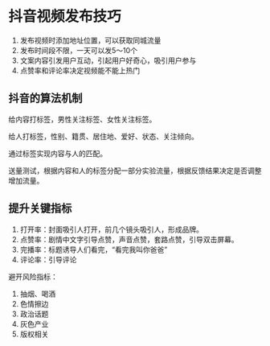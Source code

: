 <!-- toc -->
# 抖音视频发布技巧

1. 发布视频时添加地址位置，可以获取同城流量
2. 发布时间段不限，一天可以发5～10个
3. 文案内容引发用户互动，引起用户好奇心，吸引用户参与
4. 点赞率和评论率决定视频能不能上热门

## 抖音的算法机制

给内容打标签，男性关注标签、女性关注标签。

给人打标签，性别、籍贯、居住地、爱好、状态、关注倾向。

通过标签实现内容与人的匹配。

送量测试，根据内容和人的标签分配一部分实验流量，根据反馈结果决定是否调整增加流量。

## 提升关键指标

1. 打开率：封面吸引人打开，前几个镜头吸引人，形成品牌。
2. 点赞率：剧情中文字引导点赞，声音点赞，套路点赞，引导双击屏幕。
3. 完播率：标题诱导人们看完，“看完我叫你爸爸”
4. 评论率：引导评论

避开风险指标：

1. 抽烟、喝酒
2. 色情擦边
3. 政治话题
4. 灰色产业
5. 版权相关

